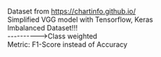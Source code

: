 Dataset from https://chartinfo.github.io/  
Simplified VGG model with Tensorflow, Keras  
Imbalanced Dataset!!!  
---------->Class weighted  
           Metric: F1-Score instead of Accuracy
